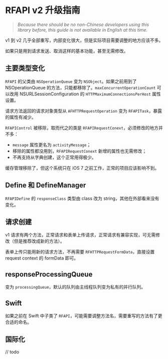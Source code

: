 # RFAPI v2 升级指南

> *Because there should be no non-Chinese developers using this library before, this guide is not available in English at this time.*

v1 到 v2 几乎全部重写，内部变化很大，但是实际项目需要调整的地方应该不多。

如果只是用到请求发送、取消这样的基本功能，甚至无需修改。

## 主要类型变化

`RFAPI` 的父类由 `NSOperationQueue` 变为 `NSObject`。如果之前用到了 NSOperationQueue 的方法，只能都移除了。`maxConcurrentOperationCount` 可以改用 NSURLSessionConfiguration 的 `HTTPMaximumConnectionsPerHost` 属性设置。

请求方法返回的请求对象类型从 `AFHTTPRequestOperation` 变为 `RFAPITask`，暴露的属性有减少。

`RFAPIControl` 被移除，取而代之的类是 `RFAPIRequestConext`，必须修改的地方并不多：

* `message` 属性更名为 `activityMessage`；
* 移除的属性都没用到，`RFAPIRequestConext` 新增的属性也无需修改；
* 不再支持从字典创建，这个正常用得极少。

缓存管理移除了，但这个系统只在 iOS 7 之前工作，正常的项目应该影响不到。

## Define 和 DefineManager

`RFAPIDefine` 的 `responseClass` 类型由 class 改为 string，其他在外部看来没有变化。

## 请求创建

v1 请求有两个方法，正常请求和表单上传请求，正常请求有兼容实现，可无需修改（但是推荐改成新的方法）。

表单上传只能用新的请求方法，不再需要 `RFHTTPRequestFormData`，直接设置 request context 的 formData 即可。

## responseProcessingQueue

变为 `processingQueue`，默认的队列由主线程队列变为私有的并行队列。

## Swift

如果之前在 Swift 中子类了 `RFAPI`，可能需要调整方法名，需要重写的方法有了更合适的命名。

## 国际化

// todo
<!-- v1 的很多错误信息是硬编码在代码中的 -->
